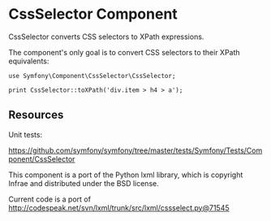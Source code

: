 CssSelector Component
=====================

CssSelector converts CSS selectors to XPath expressions.

The component's only goal is to convert CSS selectors to their XPath
equivalents:

    use Symfony\Component\CssSelector\CssSelector;

    print CssSelector::toXPath('div.item > h4 > a');

Resources
---------

Unit tests:

https://github.com/symfony/symfony/tree/master/tests/Symfony/Tests/Component/CssSelector

This component is a port of the Python lxml library, which is copyright Infrae
and distributed under the BSD license.

Current code is a port of http://codespeak.net/svn/lxml/trunk/src/lxml/cssselect.py@71545
